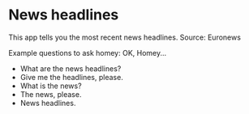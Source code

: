 # News headlines
        
This app tells you the most recent news headlines.
Source: Euronews

Example questions to ask homey:
OK, Homey...

* What are the news headlines?
* Give me the headlines, please.
* What is the news?
* The news, please.
* News headlines.
